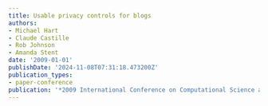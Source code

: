 ```yaml
---
title: Usable privacy controls for blogs
authors:
- Michael Hart
- Claude Castille
- Rob Johnson
- Amanda Stent
date: '2009-01-01'
publishDate: '2024-11-08T07:31:18.473200Z'
publication_types:
- paper-conference
publication: '*2009 International Conference on Computational Science and Engineering*'
---
```

